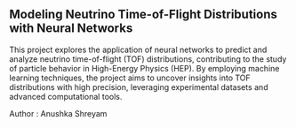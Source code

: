 ## Modeling Neutrino Time-of-Flight Distributions with Neural Networks

This project explores the application of neural networks to predict and analyze neutrino time-of-flight (TOF) distributions, contributing to the study of particle behavior in High-Energy Physics (HEP). By employing machine learning techniques, the project aims to uncover insights into TOF distributions with high precision, leveraging experimental datasets and advanced computational tools. 

Author : Anushka Shreyam
